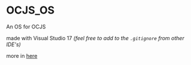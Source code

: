 # OCJS_OS
An OS for OCJS

made with Visual Studio 17 *(feel free to add to the `.gitignore` from other IDE's)*

more in [here](./OS)
